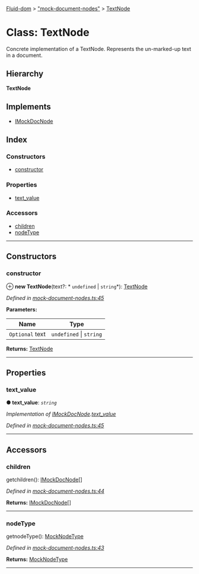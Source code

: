 [Fluid-dom](../README.md) > ["mock-document-nodes"](../modules/_mock_document_nodes_.md) > [TextNode](../classes/_mock_document_nodes_.textnode.md)

# Class: TextNode

Concrete implementation of a TextNode. Represents the un-marked-up text in a document.

## Hierarchy

**TextNode**

## Implements

* [IMockDocNode](../interfaces/_mock_document_nodes_.imockdocnode.md)

## Index

### Constructors

* [constructor](_mock_document_nodes_.textnode.md#constructor)

### Properties

* [text_value](_mock_document_nodes_.textnode.md#text_value)

### Accessors

* [children](_mock_document_nodes_.textnode.md#children)
* [nodeType](_mock_document_nodes_.textnode.md#nodetype)

---

## Constructors

<a id="constructor"></a>

###  constructor

⊕ **new TextNode**(text?: * `undefined` &#124; `string`*): [TextNode](_mock_document_nodes_.textnode.md)

*Defined in [mock-document-nodes.ts:45](https://github.com/WazzaMo/fluid-dom/blob/cb271c8/src/mock-document-nodes.ts#L45)*

**Parameters:**

| Name | Type |
| ------ | ------ |
| `Optional` text |  `undefined` &#124; `string`|

**Returns:** [TextNode](_mock_document_nodes_.textnode.md)

___

## Properties

<a id="text_value"></a>

###  text_value

**● text_value**: *`string`*

*Implementation of [IMockDocNode](../interfaces/_mock_document_nodes_.imockdocnode.md).[text_value](../interfaces/_mock_document_nodes_.imockdocnode.md#text_value)*

*Defined in [mock-document-nodes.ts:45](https://github.com/WazzaMo/fluid-dom/blob/cb271c8/src/mock-document-nodes.ts#L45)*

___

## Accessors

<a id="children"></a>

###  children

getchildren(): [IMockDocNode](../interfaces/_mock_document_nodes_.imockdocnode.md)[]

*Defined in [mock-document-nodes.ts:44](https://github.com/WazzaMo/fluid-dom/blob/cb271c8/src/mock-document-nodes.ts#L44)*

**Returns:** [IMockDocNode](../interfaces/_mock_document_nodes_.imockdocnode.md)[]

___
<a id="nodetype"></a>

###  nodeType

getnodeType(): [MockNodeType](../enums/_mock_document_nodes_.mocknodetype.md)

*Defined in [mock-document-nodes.ts:43](https://github.com/WazzaMo/fluid-dom/blob/cb271c8/src/mock-document-nodes.ts#L43)*

**Returns:** [MockNodeType](../enums/_mock_document_nodes_.mocknodetype.md)

___

